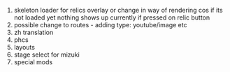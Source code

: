 1. skeleton loader for relics overlay or change in way of rendering cos if its not loaded yet nothing shows up currently if pressed on relic button
2. possible change to routes - adding type: youtube/image etc
3. zh translation
4. phcs
5. layouts
6. stage select for mizuki
7. special mods